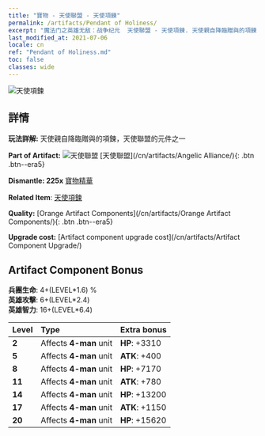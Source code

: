 ```yaml
---
title: "寶物 - 天使聯盟 - 天使項鍊"
permalink: /artifacts/Pendant of Holiness/
excerpt: "魔法门之英雄无敌：战争纪元  天使聯盟 - 天使項鍊. 天使親自降臨贈與的項鍊，天使聯盟的元件之一"
last_modified_at: 2021-07-06
locale: cn
ref: "Pendant of Holiness.md"
toc: false
classes: wide
---
```


 ![天使項鍊](/images/t/artifact_40416.png)



## 詳情

 **玩法詳解:** 天使親自降臨贈與的項鍊，天使聯盟的元件之一

 **Part of Artifact:** ![天使聯盟](/images/t/icon_artifact_41.png) [天使聯盟](/cn/artifacts/Angelic Alliance/){: .btn .btn--era5}

 **Dismantle: 225x** [寶物精華](/cn/Items/con_905/)

 **Related Item**: [天使項鍊](/cn/Items/art_155/)

 **Quality:** [Orange Artifact Components](/cn/artifacts/Orange Artifact Components/){: .btn .btn--era5}

 **Upgrade cost:** [Artifact component upgrade cost](/cn/artifacts/Artifact Component Upgrade/)

## Artifact Component Bonus

  **兵團生命**: 4+(LEVEL\*1.6) %<br/>**英雄攻擊**: 6+(LEVEL\*2.4)<br/>**英雄智力**: 16+(LEVEL\*6.4)

  |  Level  | Type |    Extra bonus  | 
  |:--------|:-----|:----------------| 
  | **2** | Affects **4-man** unit | **HP**: +3310 | 
  | **5** | Affects **4-man** unit | **ATK**: +400 | 
  | **8** | Affects **4-man** unit | **HP**: +7170 | 
  | **11** | Affects **4-man** unit | **ATK**: +780 | 
  | **14** | Affects **4-man** unit | **HP**: +13200 | 
  | **17** | Affects **4-man** unit | **ATK**: +1150 | 
  | **20** | Affects **4-man** unit | **HP**: +15620 | 
